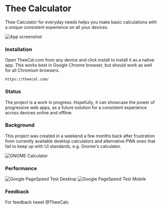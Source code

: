 # Thee Calculator
Thee Calculator for everyday needs helps you make basic calculations with a unique consistent experience on all your devices.

![App screenshot](https://theecal.com/img/cover.png)


### Installation
Open TheeCal.com from any device and click install to install it as a native app. This works best in Google Chrome browser, but should work as well for all Chromium browsers.
```
https://theecal.com/
```

### Status
The project is a work in progress. Hopefully, it can showcase the power of progressive web apps, as a future solution for a consistent experience across devices online and offline.

### Background
This project was created in a weekend a few months back after frustration from currently available desktop calculators and alternative PWA ones that fail to keep up with UI standards, e.g. Gnome's calculator.

![GNOME Calculator](https://user-images.githubusercontent.com/55940669/226196919-19c159c4-6bb7-4e5e-be10-f036d0bc023c.png)


### Performance
![Google PageSpeed Test Desktop](https://user-images.githubusercontent.com/55940669/226196200-8d446620-29ab-418b-84be-8930c776b005.png)
![Google PageSpeed Test Mobile](https://user-images.githubusercontent.com/55940669/226196220-95657cea-d0c6-4f3b-8c28-5ea3e9656465.png)


### Feedback
For feedback tweet @TheeCalc
